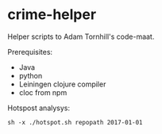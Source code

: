 # crime-helper
Helper scripts to Adam Tornhill's code-maat.

Prerequisites:

- Java
- python
- Leiningen clojure compiler
- cloc from npm

Hotspost analysys:
```
sh -x ./hotspot.sh repopath 2017-01-01
```
